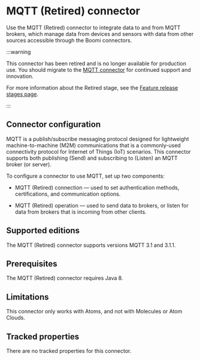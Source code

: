 # MQTT (Retired) connector 

<head>
  <meta name="guidename" content="Integration"/>
  <meta name="context" content="GUID-dadf5638-59f4-4df2-be60-a4be4420d84e"/>
</head>

Use the MQTT (Retired) connector to integrate data to and from MQTT brokers, which manage data from devices and sensors with data from other sources accessible through the Boomi connectors.

:::warning

This connector has been retired and is no longer available for production use. You should migrate to the [MQTT connector](../../Integration/Connectors/int-MQTT_connector.md) for continued support and innovation.

For more information about the Retired stage, see the [Feature release stages page](../../Platform/atm-Feature_release_stages_00d83b66-e5db-4038-8398-fcaead4be12d.md).

:::

## Connector configuration 

MQTT is a publish/subscribe messaging protocol designed for lightweight machine-to-machine \(M2M\) communications that is a commonly-used connectivity protocol for Internet of Things \(IoT\) scenarios. This connector supports both publishing \(Send\) and subscribing to \(Listen\) an MQTT broker \(or server\).

To configure a connector to use MQTT, set up two components:

-   MQTT (Retired) connection — used to set authentication methods, certifications, and communication options.

-   MQTT (Retired) operation — used to send data to brokers, or listen for data from brokers that is incoming from other clients.


## Supported editions 

The MQTT (Retired) connector supports versions MQTT 3.1 and 3.1.1.

## Prerequisites 

The MQTT (Retired) connector requires Java 8.

## Limitations 

This connector only works with Atoms, and not with Molecules or Atom Clouds.

## Tracked properties 

There are no tracked properties for this connector.